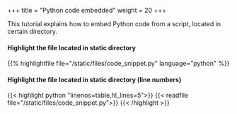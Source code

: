 +++
title = "Python code embedded"
weight = 20
+++

This tutorial explains how to embed Python code from a script, located in certain directory.

#### Highlight the file located in static directory

{{% highlightfile file="/static/files/code_snippet.py" language="python" %}}

#### Highlight the file located in static directory (line numbers)

{{< highlight python "linenos=table,hl_lines=5">}}
{{< readfile file="/static/files/code_snippet.py">}}
{{< /highlight >}}

